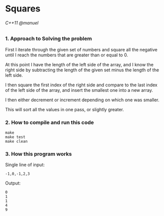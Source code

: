 # Squares
###### C++11 @manuel

### 1. Approach to Solving the problem

First I iterate through the given set of numbers and square all 
the negative until I reach the numbers that are greater than or
equal to 0. 

At this point I have the length of the left side of the array, 
and I know the right side by subtracting the length of the 
given set minus the length of the left side.

I then square the first index of the right side and compare to the 
last index of the left side of the array, and insert the smallest 
one into a new array. 

I then either decrement or increment depending on which one
was smaller. 

This will sort all the values in one pass, or slightly greater.

### 2. How to compile and run this code

```
make
make test 
make clean
```

### 3. How this program works

Single line of input:

    -1,0,-1,2,3

Output:

    0
    1
    1
    4
    9
